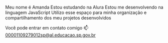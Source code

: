Meu nome é Amanda
 Estou estudando na Alura
 Estou me desenvolvendo na linguagem JavaScript
 Utilizo esse espaço para minha organização e compartilhamento dos meu projetos desenvolvidos

Você pode entrar em contato comigo 📫
 00001109279012sp@al.educacao.sp.gov.br
